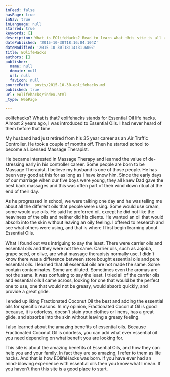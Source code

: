 ```yaml
---
inFeed: false
hasPage: true
inNav: true
inLanguage: null
starred: true
keywords: []
description: What is EOlifeHacks? Read to learn what this site is all about.
datePublished: '2015-10-30T18:16:04.104Z'
dateModified: '2015-10-30T18:14:31.600Z'
title: EOlifeHacks
authors: []
publisher:
  name: null
  domain: null
  url: null
  favicon: null
sourcePath: _posts/2015-10-30-eolifehacks.md
published: true
url: eolifehacks/index.html
_type: WebPage

---
```

eolifehacks? What is that? eolifehacks stands for Essential Oil life hacks. Almost 2 years ago, I was introduced to Essential Oils. I had never heard of them before that time. 

My husband had just retired from his 35 year career as an Air Traffic Controller. He took a couple of months off. Then he started school to become a Licensed Massage Therapist. 

He became interested in Massage Therapy and learned the value of de-stressing early in his controller career. Some people are born to be Massage Therapist. I believe my husband is one of those people. He has been very good at this for as long as I have know him.  Since the early days of our marriage when our five boys were young, they all knew Dad gave the best back massages and this was often part of their wind down ritual at the end of their day. 

As he progressed in school, we were talking one day and he was telling me about all the different oils that people were using. Some would use cream, some would use oils. He said he preferred oil, except he did not like the heaviness of the oils and neither did his clients. He wanted an oil that would absorb into the skin without leaving an oily feeling. I offered to research and see what others were using, and that is where I first begin learning about Essential Oils. 

What I found out was intriguing to say the least. There were carrier oils and essential oils and they were not the same. Carrier oils, such as Jojoba, grape seed, or olive, are what massage therapists normally use. I didn't know there was a difference between store bought essential oils and pure essential oils. I learned that all essential oils are not made the same. Some contain contaminates. Some are diluted. Sometimes even the aromas are not the same. It was confusing to say the least. I tried all of the carrier oils and essential oils I came across, looking for one that would be the perfect one to use, one that would not be greasy, would absorb quickly, and provide a great glide. 

I ended up liking Fractionated Coconut Oil the best and adding the essential oils for specific reasons. In my opinion, Fractionated Coconut Oil is good because, it is odorless, doesn't stain your clothes or linens, has a great glide, and absorbs into the skin without leaving a greasy feeling. 

I also learned about the amazing benefits of essential oils. Because Fractionated Coconut Oil is odorless, you can add what ever essential oil you need depending on what benefit you are looking for. 

This site is about the amazing benefits of Essential Oils, and how they can help you and your family. In fact they are so amazing, I refer to them as life hacks. And that is how EOlifeHacks was born. If you have ever had an mind-blowing experience with essential oils then you know what I mean. If you haven't then this site is a good place to start.
